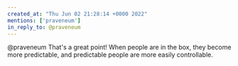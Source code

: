 ```yaml
---
created_at: "Thu Jun 02 21:28:14 +0000 2022"
mentions: ['praveneum']
in_reply_to: @praveneum
---
```


@praveneum That's a great point! When people are in the box, they become more predictable, and predictable people are more easily controllable.